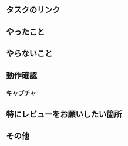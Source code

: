 ## タスクのリンク

<!-- プロジェクトのタスクのリンクを記載 -->

## やったこと

<!-- このPRで行ったことをリスト形式で記載 -->

## やらないこと

<!-- このPRのスコープ外とする項目があれば記載。なければ「なし」と記載 -->

## 動作確認

<!-- どのような動作確認を行なったかリスト形式で記載（要件が満たせていることを確認すること） -->

### キャプチャ

<!-- 動作確認のキャプチャを添付（上記で行なった動作確認の動画を添付すること） -->

## 特にレビューをお願いしたい箇所

<!--
重点的に見て欲しい箇所、アドバイスが欲しい箇所があれば記載。
なければ「なし」と記載
-->

## その他

<!-- その他、特記事項があれば記載。なければ「なし」と記載 -->
